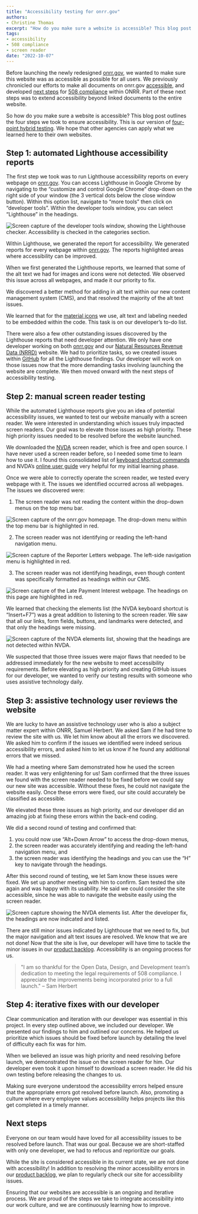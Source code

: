 ```yaml
---
title: "Accessibility testing for onrr.gov"
authors:
- Christine Thomas
excerpt: "How do you make sure a website is accessible? This blog post outlines the four steps we took to ensure accessibility. This is our version of four-point hybrid testing. We hope that other agencies can apply what we learned here to their own websites."
tags:
- accessibility
- 508 compliance
- screen reader
date: "2022-10-07"
---
```


Before launching the newly redesigned [onrr.gov](https://onrr.gov), we wanted to make sure this website was as accessible as possible for all users. We previously chronicled our efforts to make all documents on onrr.gov [accessible](https://blog-nrrd.doi.gov/accessibility/), and developed [next steps](https://blog-nrrd.doi.gov/508-Study/) for [508 compliance]( https://www.section508.gov/manage/laws-and-policies/) within ONRR. Part of these next steps was to extend accessibility beyond linked documents to the entire website.

So how do you make sure a website is accessible? This blog post outlines the four steps we took to ensure accessibility. This is our version of [four-point hybrid testing]( https://www.boia.org/blog/a-look-at-our-four-point-hybrid-testing). We hope that other agencies can apply what we learned here to their own websites.

## Step 1: automated Lighthouse accessibility reports

The first step we took was to run Lighthouse accessibility reports on every webpage on [onrr.gov](onrr.gov). You can access Lighthouse in Google Chrome by navigating to the “customize and control Google Chrome” drop-down on the right side of your window (the 3 vertical dots below the close window button). Within this option list, navigate to “more tools” then click on “developer tools”. Within the developer tools window, you can select “Lighthouse” in the headings.

![Screen capture of the developer tools window, showing the Lighthouse checker. Accessibility is checked in the categories section.](./fpht_1.png)

Within Lighthouse, we generated the report for accessibility. We generated reports for every webpage within [onrr.gov](https://onrr.gov). The reports highlighted areas where accessibility can be improved.

When we first generated the Lighthouse reports, we learned that some of the alt text we had for images and icons were not detected. We observed this issue across all webpages, and made it our priority to fix.

We discovered a better method for adding in alt text within our new content management system (CMS), and that resolved the majority of the alt text issues.

We learned that for the [material icons](https://mui.com/material-ui/material-icons/) we use, alt text and labeling needed to be embedded within the code. This task is on our developer’s to-do list.

There were also a few other outstanding issues discovered by the Lighthouse reports that need developer attention. We only have one developer working on both [onrr.gov](https://onrr.gov) and our [Natural Resources Revenue Data (NRRD)](https://revenuedata.doi.gov/) website. We had to prioritize tasks, so we created issues within [GitHub](https://github.com/ONRR/onrr.gov-site/labels/accessibility) for all the Lighthouse findings. Our developer will work on those issues now that the more demanding tasks involving launching the website are complete. We then moved onward with the next steps of accessibility testing.

## Step 2: manual screen reader testing

While the automated Lighthouse reports give you an idea of potential accessibility issues, we wanted to test our website manually with a screen reader. We were interested in understanding which issues truly impacted screen readers. Our goal was to elevate those issues as high priority. These high priority issues needed to be resolved before the website launched.

We downloaded the [NVDA](https://www.nvaccess.org/) screen reader, which is free and open source. I have never used a screen reader before, so I needed some time to learn how to use it. I found this consolidated list of [keyboard shortcut commands](https://dequeuniversity.com/screenreaders/nvda-keyboard-shortcuts) and NVDA’s [online user guide](https://www.nvaccess.org/files/nvda/documentation/userGuide.html) very helpful for my initial learning phase.

Once we were able to correctly operate the screen reader, we tested every webpage with it. The issues we identified occurred across all webpages. The issues we discovered were:

1. The screen reader was not reading the content within the drop-down menus on the top menu bar.

![Screen capture of the onrr.gov homepage. The drop-down menu within the top menu bar is highlighted in red.](./fpht_2.png)

2. The screen reader was not identifying or reading the left-hand navigation menu.

![Screen capture of the Reporter Letters webpage. The left-side navigation menu is highlighted in red.](./fpht_3.png)

3. The screen reader was not identifying headings, even though content was specifically formatted as headings within our CMS.

![Screen capture of the Late Payment Interest webpage. The headings on this page are highlighted in red.](./fpht_4.png)

We learned that checking the elements list (the NVDA keyboard shortcut is “Insert+F7”) was a great addition to listening to the screen reader. We saw that all our links, form fields, buttons, and landmarks were detected, and that only the headings were missing.

![Screen capture of the NVDA elements list, showing that the headings are not detected within NVDA.](./fpht_5.png)

We suspected that those three issues were major flaws that needed to be addressed immediately for the new website to meet accessibility requirements. Before elevating as high priority and creating GitHub issues for our developer, we wanted to verify our testing results with someone who uses assistive technology daily.

## Step 3: assistive technology user reviews the website

We are lucky to have an assistive technology user who is also a subject matter expert within ONRR, Samuel Herbert. We asked Sam if he had time to review the site with us. We let him know about all the errors we discovered. We asked him to confirm if the issues we identified were indeed serious accessibility errors, and asked him to let us know if he found any additional errors that we missed.

We had a meeting where Sam demonstrated how he used the screen reader. It was very enlightening for us! Sam confirmed that the three issues we found with the screen reader needed to be fixed before we could say our new site was accessible. Without these fixes, he could not navigate the website easily. Once these errors were fixed, our site could accurately be classified as accessible.

We elevated these three issues as high priority, and our developer did an amazing job at fixing these errors within the back-end coding.

We did a second round of testing and confirmed that:
1. you could now use “Alt+Down Arrow” to access the drop-down menus,
2. the screen reader was accurately identifying and reading the left-hand navigation menu, and
3. the screen reader was identifying the headings and you can use the “H” key to navigate through the headings.

After this second round of testing, we let Sam know these issues were fixed. We set up another meeting with him to confirm. Sam tested the site again and was happy with its usability. He said we could consider the site accessible, since he was able to navigate the website easily using the screen reader.

![Screen capture showing the NVDA elements list. After the developer fix, the headings are now indicated and listed.](./fpht_6.png)

There are still minor issues indicated by Lighthouse that we need to fix, but the major navigation and alt text issues are resolved. We know that we are not done! Now that the site is live, our developer will have time to tackle the minor issues in our [product backlog]( https://github.com/ONRR/onrr.gov-site/labels/accessibility). Accessibility is an ongoing process for us.

>"I am so thankful for the Open Data, Design, and Development team’s dedication to meeting the legal requirements of 508 compliance. I appreciate the improvements being incorporated prior to a full launch." – Sam Herbert

## Step 4: iterative fixes with our developer

Clear communication and iteration with our developer was essential in this project. In every step outlined above, we included our developer. We presented our findings to him and outlined our concerns. He helped us prioritize which issues should be fixed before launch by detailing the level of difficulty each fix was for him.

When we believed an issue was high priority and need resolving before launch, we demonstrated the issue on the screen reader for him. Our developer even took it upon himself to download a screen reader. He did his own testing before releasing the changes to us.

Making sure everyone understood the accessibility errors helped ensure that the appropriate errors got resolved before launch. Also, promoting a culture where every employee values accessibility helps projects like this get completed in a timely manner.

## Next steps

Everyone on our team would have loved for all accessibility issues to be resolved before launch. That was our goal. Because we are short-staffed with only one developer, we had to refocus and reprioritize our goals.

While the site is considered accessible in its current state, we are not done with accessibility! In addition to resolving the minor accessibility errors in our [product backlog]( https://github.com/ONRR/onrr.gov-site/labels/accessibility), we plan to regularly check our site for accessibility issues.

Ensuring that our websites are accessible is an ongoing and iterative process. We are proud of the steps we take to integrate accessibility into our work culture, and we are continuously learning how to improve.
